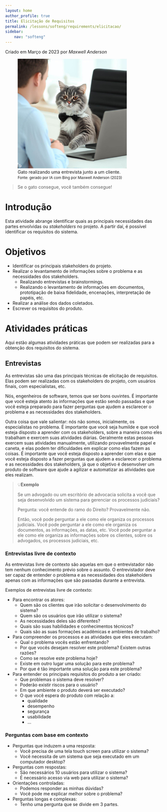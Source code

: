 ```yaml
---
layout: home
author_profile: true
title: Elicitação de Requisitos
permalink: /lessons/softeng/requirements/elicitacao/
sidebar:
    nav: "softeng"
---
```

Criado em Março de 2023 por *Maxwell Anderson*

<figure>
    <img src="../../../../assets/images/gpt/cat_conducting_interview1.jpg" width="350" alt="Gato realizando uma entrevista junto a um cliente. Prompt: create a image of a software engineer cat conducting an interview with a client">
    <figcaption>Gato realizando uma entrevista junto a um cliente.</figcaption>
    <small>Fonte: gerado por IA com Bing por Maxwell Anderson (2023)</small>
</figure>

> Se o gato consegue, você também consegue!

# Introdução

Esta atividade abrange identificar quais as principais necessidades das partes envolvidas ou _stakeholders_ no projeto. A partir daí, é possível identificar os requisitos do sistema.

# Objetivos

- Identificar os principais stakeholders do projeto.
- Realizar o levantamento de informações sobre o problema e as necessidades dos stakeholders.
  - Realizando entrevistas e brainstormings.
  - Realizando o levantamento de informações em documentos, prototipação de baixa fidelidade, encenações, interpretação de papéis, etc.
- Realizar a análise dos dados coletados.
- Escrever os requisitos do produto.

# Atividades práticas

Aqui estão algumas atividades práticas que podem ser realizadas para a obtenção dos requisitos do sistema.

## Entrevistas

As entrevistas são uma das principais técnicas de elicitação de requisitos. Elas podem ser realizadas com os stakeholders do projeto, com usuários finais, com especialistas, etc.

Nós, engenheiros de software, temos que ser bons ouvintes. É importante que você esteja atento às informações que estão sendo passadas e que você esteja preparado para fazer perguntas que ajudem a esclarecer o problema e as necessidades dos stakeholders.

Outra coisa que vale salientar: nós não somos, inicialmente, os especialistas no problema. É importante que você seja humilde e que você esteja disposto a aprender com os stakeholders, sobre a maneira como eles trabalham e exercem suas atividades diárias. Geralmente estas pessoas exercem suas atividades manualmente, utilizando provavelmente papel e caneta, e elas podem ter dificuldades em explicar como elas fazem as coisas. É importante que você esteja disposto a aprender com elas e que você esteja disposto a fazer perguntas que ajudem a esclarecer o problema e as necessidades dos stakeholders, já que o objetivo é desenvolver um produto de software que ajude a agilizar e automatizar as atividades que eles realizam.

> 💡**Exemplo**
>
> Se um advogado ou um escritório de advocacia solicita a você que seja desenvolvido um sistema para gerenciar os processos judiciais? 
>
> Pergunta: você entende do ramo do Direito? Provavelmente não.
>
> Então, você pode perguntar a ele como ele organiza os processos judiciais. Você pode perguntar a ele como ele organiza os documentos, as informações, as datas, etc. Você pode perguntar a ele como ele organiza as informações sobre os clientes, sobre os advogados, os processos judiciais, etc.

### Entrevistas livre de contexto

As entrevistas livre de contexto são aquelas em que o entrevistador não tem nenhum conhecimento prévio sobre o assunto. O entrevistador deve ser capaz de entender o problema e as necessidades dos stakeholders apenas com as informações que são passadas durante a entrevista.

Exemplos de entrevistas livre de contexto:

- Para encontrar os atores:
  - Quem são os clientes que irão solicitar o desenvolvimento do sistema?
  - Quem são os usuários que irão utilizar o sistema?
  - As necessidades deles são diferentes?
  - Quais são suas habilidades e conhecimentos técnicos?
  - Quais são as suas formações acadêmicas e ambientes de trabalho?
- Para compreender os processos e as atividades que eles executam:
  - Qual o problema vocês estão enfrentando?
  - Por que vocês desejam resolver este problema? Existem outras razões?
  - Como se resolve este problema hoje?
  - Existe em outro lugar uma solução para este problema?
  - Por que é tão importante uma solução para este problema?
- Para entender os principais requisitos do produto a ser criado:
  - Que problemas o sistema deve resolver?
  - Poderão existir riscos para o usuário?
  - Em que ambiente o produto deverá ser executado?
  - O que você espera do produto com relação a: 
    - qualidade
    - desempenho
    - segurança
    - usabilidade
    - ...

### Perguntas com base em contexto

- Perguntas que induzem a uma resposta:
  - Você precisa de uma tela touch screen para utilizar o sistema?
  - Você necessita de um sistema que seja executado em um computador desktop?
- Perguntas com respostas:
  - São necessários 10 usuários para utilizar o sistema?
  - É necessário acesso via web para utilizar o sistema?
- Orientações controladas:
  - Podemos responder as minhas dúvidas?
  - Você pode me explicar melhor sobre o problema?
- Perguntas longas e complexas:
  - Tenho uma pergunta que se divide em 3 partes.

